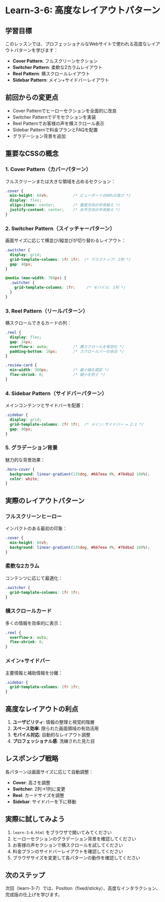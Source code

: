 # Learn-3-6: 高度なレイアウトパターン

## 学習目標

このレッスンでは、プロフェッショナルなWebサイトで使われる高度なレイアウトパターンを学びます：

- **Cover Pattern**: フルスクリーンセクション
- **Switcher Pattern**: 柔軟な2カラムレイアウト  
- **Reel Pattern**: 横スクロールレイアウト
- **Sidebar Pattern**: メイン+サイドバーレイアウト

## 前回からの変更点

- Cover Patternでヒーローセクションを全面的に改良
- Switcher Patternでデモセクションを実装
- Reel Patternでお客様の声を横スクロール表示
- Sidebar Patternで料金プランとFAQを配置
- グラデーション背景を追加

## 重要なCSSの概念

### 1. Cover Pattern（カバーパターン）

フルスクリーンまたは大きな領域を占めるセクション：

```css
.cover {
  min-height: 60vh;           /* ビューポートの60%の高さ */
  display: flex;
  align-items: center;        /* 垂直方向の中央揃え */
  justify-content: center;    /* 水平方向の中央揃え */
}
```

### 2. Switcher Pattern（スイッチャーパターン）

画面サイズに応じて横並び/縦並びが切り替わるレイアウト：

```css
.switcher {
  display: grid;
  grid-template-columns: 1fr 1fr;  /* デスクトップ: 2列 */
  gap: 40px;
}

@media (max-width: 768px) {
  .switcher {
    grid-template-columns: 1fr;     /* モバイル: 1列 */
  }
}
```

### 3. Reel Pattern（リールパターン）

横スクロールできるカードの列：

```css
.reel {
  display: flex;
  gap: 24px;
  overflow-x: auto;           /* 横スクロールを有効化 */
  padding-bottom: 16px;       /* スクロールバーの余白 */
}

.review-card {
  min-width: 300px;           /* 最小幅を固定 */
  flex-shrink: 0;             /* 縮小を防ぐ */
}
```

### 4. Sidebar Pattern（サイドバーパターン）

メインコンテンツとサイドバーを配置：

```css
.sidebar {
  display: grid;
  grid-template-columns: 2fr 1fr;  /* メイン:サイドバー = 2:1 */
  gap: 40px;
}
```

### 5. グラデーション背景

魅力的な背景効果：

```css
.hero-cover {
  background: linear-gradient(135deg, #667eea 0%, #764ba2 100%);
  color: white;
}
```

## 実際のレイアウトパターン

### フルスクリーンヒーロー
インパクトのある最初の印象：

```css
.cover {
  min-height: 60vh;
  background: linear-gradient(135deg, #667eea 0%, #764ba2 100%);
}
```

### 柔軟な2カラム
コンテンツに応じて最適化：

```css
.switcher {
  grid-template-columns: 1fr 1fr;
}
```

### 横スクロールカード
多くの情報を効率的に表示：

```css
.reel {
  overflow-x: auto;
  flex-shrink: 0;
}
```

### メイン+サイドバー
主要情報と補助情報を分離：

```css
.sidebar {
  grid-template-columns: 2fr 1fr;
}
```

## 高度なレイアウトの利点

1. **ユーザビリティ**: 情報の整理と視覚的階層
2. **スペース効率**: 限られた画面領域の有効活用
3. **モバイル対応**: 自動的なレイアウト調整
4. **プロフェッショナル感**: 洗練された見た目

## レスポンシブ戦略

各パターンは画面サイズに応じて自動調整：

- **Cover**: 高さを調整
- **Switcher**: 2列→1列に変更
- **Reel**: カードサイズを調整
- **Sidebar**: サイドバーを下に移動

## 実際に試してみよう

1. `learn-3-6.html` をブラウザで開いてみてください
2. ヒーローセクションのグラデーション背景を確認してください
3. お客様の声セクションで横スクロールを試してください
4. 料金プランのサイドバーレイアウトを確認してください
5. ブラウザサイズを変更して各パターンの動作を確認してください

## 次のステップ

次回（learn-3-7）では、Position（fixed/sticky）、高度なインタラクション、完成版の仕上げを学びます。
